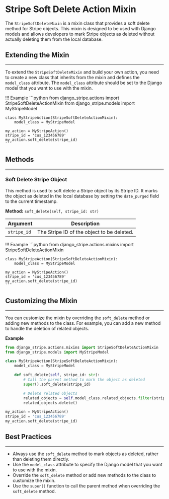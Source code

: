 Stripe Soft Delete Action Mixin
======================================

The `StripeSoftDeleteMixin` is a mixin class that provides a soft delete method for Stripe objects. This mixin is designed to be used with Django models and allows developers to mark Stripe objects as deleted without actually deleting them from the local database.

## Extending the Mixin
----------------------

To extend the `StripeSoftDeleteMixin` and build your own action, you need to create a new class that inherits from the mixin and defines the `model_class` attribute. The `model_class` attribute should be set to the Django model that you want to use with the mixin.

!!! Example
    ```python
    from django_stripe.actions import StripeSoftDeleteActionMixin
    from django_stripe.models import MyStripeModel

    class MyStripeAction(StripeSoftDeleteActionMixin):
        model_class = MyStripeModel

    my_action = MyStripeAction()
    stripe_id = 'cus_123456789'
    my_action.soft_delete(stripe_id)
    ```

## Methods
------------

### Soft Delete Stripe Object

This method is used to soft delete a Stripe object by its Stripe ID. It marks the object as deleted in the local database by setting the `date_purged` field to the current timestamp.

**Method:** `soft_delete(self, stripe_id: str)`

| Argument    | Description |
|-------------| --- |
| `stripe_id` | The Stripe ID of the object to be deleted. |

!!! Example
    ```python
    from django_stripe.actions.mixins import StripeSoftDeleteActionMixin

    class MyStripeAction(StripeSoftDeleteActionMixin):
        model_class = MyStripeModel

    my_action = MyStripeAction()
    stripe_id = 'cus_123456789'
    my_action.soft_delete(stripe_id)
    ```

## Customizing the Mixin
-------------------------

You can customize the mixin by overriding the `soft_delete` method or adding new methods to the class. For example, you can add a new method to handle the deletion of related objects.

**Example**
```python
from django_stripe.actions.mixins import StripeSoftDeleteActionMixin
from django_stripe.models import MyStripeModel

class MyStripeAction(StripeSoftDeleteActionMixin):
    model_class = MyStripeModel

    def soft_delete(self, stripe_id: str):
        # Call the parent method to mark the object as deleted
        super().soft_delete(stripe_id)

        # Delete related objects
        related_objects = self.model_class.related_objects.filter(stripe_id=stripe_id)
        related_objects.delete()

my_action = MyStripeAction()
stripe_id = 'cus_123456789'
my_action.soft_delete(stripe_id)
```

## Best Practices
------------------

* Always use the `soft_delete` method to mark objects as deleted, rather than deleting them directly.
* Use the `model_class` attribute to specify the Django model that you want to use with the mixin.
* Override the `soft_delete` method or add new methods to the class to customize the mixin.
* Use the `super()` function to call the parent method when overriding the `soft_delete` method.
